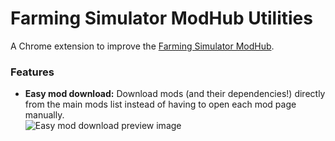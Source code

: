 # Farming Simulator ModHub Utilities
A Chrome extension to improve the [Farming Simulator ModHub](https://www.farming-simulator.com/mods).

### Features
* **Easy mod download:** Download mods (and their dependencies!) directly from the main mods list instead of having to open each mod page manually.
  <br>![Easy mod download preview image](https://i.imgur.com/stUeEJ6.png "Easy mod download")